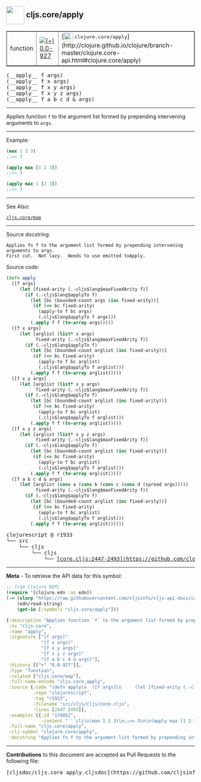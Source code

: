 ## <img width="48px" valign="middle" src="http://i.imgur.com/Hi20huC.png"> cljs.core/apply

 <table border="1">
<tr>

<td>function</td>
<td><a href="https://github.com/cljsinfo/cljs-api-docs/tree/0.0-927"><img valign="middle" alt="[+] 0.0-927" src="https://img.shields.io/badge/+-0.0--927-lightgrey.svg"></a> </td>
<td>
[<img height="24px" valign="middle" src="http://i.imgur.com/1GjPKvB.png"> <samp>clojure.core/apply</samp>](http://clojure.github.io/clojure/branch-master/clojure.core-api.html#clojure.core/apply)
</td>
</tr>
</table>

 <samp>
(__apply__ f args)<br>
</samp>
 <samp>
(__apply__ f x args)<br>
</samp>
 <samp>
(__apply__ f x y args)<br>
</samp>
 <samp>
(__apply__ f x y z args)<br>
</samp>
 <samp>
(__apply__ f a b c d & args)<br>
</samp>

---

Applies function `f` to the argument list formed by prepending intervening
arguments to `args`.

---

Example:

```clj
(max 1 2 3)
;;=> 3

(apply max [1 2 3])
;;=> 3

(apply max 1 [2 3])
;;=> 3
```

---

See Also:

[`cljs.core/map`](cljs.core_map.md)<br>

---

Source docstring:

```
Applies fn f to the argument list formed by prepending intervening arguments to args.
First cut.  Not lazy.  Needs to use emitted toApply.
```

Source code:

```clj
(defn apply
  ([f args]
     (let [fixed-arity (.-cljs$lang$maxFixedArity f)]
       (if (.-cljs$lang$applyTo f)
         (let [bc (bounded-count args (inc fixed-arity))]
          (if (<= bc fixed-arity)
            (apply-to f bc args)
            (.cljs$lang$applyTo f args)))
         (.apply f f (to-array args)))))
  ([f x args]
     (let [arglist (list* x args)
           fixed-arity (.-cljs$lang$maxFixedArity f)]
       (if (.-cljs$lang$applyTo f)
         (let [bc (bounded-count arglist (inc fixed-arity))]
          (if (<= bc fixed-arity)
            (apply-to f bc arglist)
            (.cljs$lang$applyTo f arglist)))
         (.apply f f (to-array arglist)))))
  ([f x y args]
     (let [arglist (list* x y args)
           fixed-arity (.-cljs$lang$maxFixedArity f)]
       (if (.-cljs$lang$applyTo f)
         (let [bc (bounded-count arglist (inc fixed-arity))]
          (if (<= bc fixed-arity)
            (apply-to f bc arglist)
            (.cljs$lang$applyTo f arglist)))
         (.apply f f (to-array arglist)))))
  ([f x y z args]
     (let [arglist (list* x y z args)
           fixed-arity (.-cljs$lang$maxFixedArity f)]
       (if (.-cljs$lang$applyTo f)
         (let [bc (bounded-count arglist (inc fixed-arity))]
          (if (<= bc fixed-arity)
            (apply-to f bc arglist)
            (.cljs$lang$applyTo f arglist)))
         (.apply f f (to-array arglist)))))
  ([f a b c d & args]
     (let [arglist (cons a (cons b (cons c (cons d (spread args)))))
           fixed-arity (.-cljs$lang$maxFixedArity f)]
       (if (.-cljs$lang$applyTo f)
         (let [bc (bounded-count arglist (inc fixed-arity))]
          (if (<= bc fixed-arity)
            (apply-to f bc arglist)
            (.cljs$lang$applyTo f arglist)))
         (.apply f f (to-array arglist))))))
```

 <pre>
clojurescript @ r1933
└── src
    └── cljs
        └── cljs
            └── <ins>[core.cljs:2447-2493](https://github.com/clojure/clojurescript/blob/r1933/src/cljs/cljs/core.cljs#L2447-L2493)</ins>
</pre>


---

__Meta__ - To retrieve the API data for this symbol:

```clj
;; from Clojure REPL
(require '[clojure.edn :as edn])
(-> (slurp "https://raw.githubusercontent.com/cljsinfo/cljs-api-docs/catalog/cljs-api.edn")
    (edn/read-string)
    (get-in [:symbols "cljs.core/apply"]))
```

```clj
{:description "Applies function `f` to the argument list formed by prepending intervening\narguments to `args`.",
 :ns "cljs.core",
 :name "apply",
 :signature ["[f args]"
             "[f x args]"
             "[f x y args]"
             "[f x y z args]"
             "[f a b c d & args]"],
 :history [["+" "0.0-927"]],
 :type "function",
 :related ["cljs.core/map"],
 :full-name-encode "cljs.core_apply",
 :source {:code "(defn apply\n  ([f args]\n     (let [fixed-arity (.-cljs$lang$maxFixedArity f)]\n       (if (.-cljs$lang$applyTo f)\n         (let [bc (bounded-count args (inc fixed-arity))]\n          (if (<= bc fixed-arity)\n            (apply-to f bc args)\n            (.cljs$lang$applyTo f args)))\n         (.apply f f (to-array args)))))\n  ([f x args]\n     (let [arglist (list* x args)\n           fixed-arity (.-cljs$lang$maxFixedArity f)]\n       (if (.-cljs$lang$applyTo f)\n         (let [bc (bounded-count arglist (inc fixed-arity))]\n          (if (<= bc fixed-arity)\n            (apply-to f bc arglist)\n            (.cljs$lang$applyTo f arglist)))\n         (.apply f f (to-array arglist)))))\n  ([f x y args]\n     (let [arglist (list* x y args)\n           fixed-arity (.-cljs$lang$maxFixedArity f)]\n       (if (.-cljs$lang$applyTo f)\n         (let [bc (bounded-count arglist (inc fixed-arity))]\n          (if (<= bc fixed-arity)\n            (apply-to f bc arglist)\n            (.cljs$lang$applyTo f arglist)))\n         (.apply f f (to-array arglist)))))\n  ([f x y z args]\n     (let [arglist (list* x y z args)\n           fixed-arity (.-cljs$lang$maxFixedArity f)]\n       (if (.-cljs$lang$applyTo f)\n         (let [bc (bounded-count arglist (inc fixed-arity))]\n          (if (<= bc fixed-arity)\n            (apply-to f bc arglist)\n            (.cljs$lang$applyTo f arglist)))\n         (.apply f f (to-array arglist)))))\n  ([f a b c d & args]\n     (let [arglist (cons a (cons b (cons c (cons d (spread args)))))\n           fixed-arity (.-cljs$lang$maxFixedArity f)]\n       (if (.-cljs$lang$applyTo f)\n         (let [bc (bounded-count arglist (inc fixed-arity))]\n          (if (<= bc fixed-arity)\n            (apply-to f bc arglist)\n            (.cljs$lang$applyTo f arglist)))\n         (.apply f f (to-array arglist))))))",
          :repo "clojurescript",
          :tag "r1933",
          :filename "src/cljs/cljs/core.cljs",
          :lines [2447 2493]},
 :examples [{:id "174052",
             :content "```clj\n(max 1 2 3)\n;;=> 3\n\n(apply max [1 2 3])\n;;=> 3\n\n(apply max 1 [2 3])\n;;=> 3\n```"}],
 :full-name "cljs.core/apply",
 :clj-symbol "clojure.core/apply",
 :docstring "Applies fn f to the argument list formed by prepending intervening arguments to args.\nFirst cut.  Not lazy.  Needs to use emitted toApply."}

```

---

__Contributions__ to this document are accepted as Pull Requests to the following file:

 <pre>
[cljsdoc/cljs.core_apply.cljsdoc](https://github.com/cljsinfo/cljs-api-docs/blob/master/cljsdoc/cljs.core_apply.cljsdoc)
</pre>

